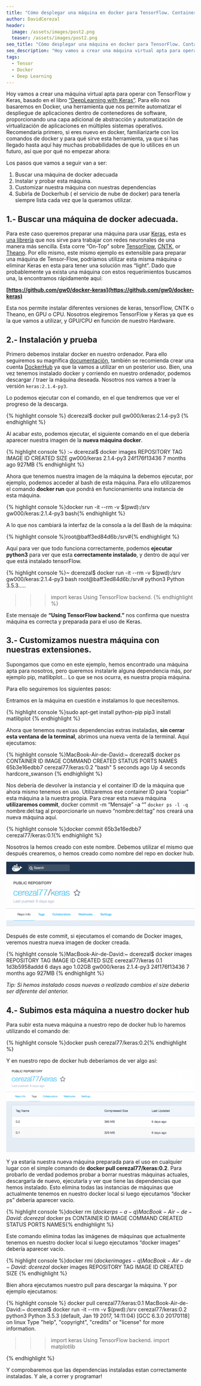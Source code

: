 ```yaml
---
title: "Cómo desplegar una máquina en docker para TensorFlow. Containerize it!"
author: DavidCerezal
header:
  image: /assets/images/post2.png
  teaser: /assets/images/post2.png
seo_title: "Cómo desplegar una máquina en docker para TensorFlow. Containerize it!"
seo_description: "Hoy vamos a crear una máquina virtual apta para operar con TensorFlow y Keras, basado en el libro “DeepLearning with Keras”. Para ello nos basaremos en Docker, una herramienta que nos permite automatizar el despliegue de aplicaciones dentro de contenedores de software..."  
tags: 
  - Tensor
  - Docker
  - Deep Learning
---
```


Hoy vamos a crear una máquina virtual apta para operar con TensorFlow y Keras, basado en el libro [“DeepLearning with Keras”](https://www.manning.com/books/deep-learning-with-python). Para ello nos basaremos en Docker, una herramienta que nos permite automatizar el despliegue de aplicaciones dentro de contenedores de software, proporcionando una capa adicional de abstracción y automatización de virtualización de aplicaciones en múltiples sistemas operativos. Recomendaría primero, si eres nuevo en docker, familiarizarte con los comandos de docker y para qué sirve esta herramienta, ya que si has llegado hasta aquí hay muchas probabilidades de que lo utilices en un futuro, así que por qué no empezar ahora:

Los pasos que vamos a seguir van a ser:

1. Buscar una máquina de docker adecuada
2. Instalar y probar esta máquina.
3. Customizar nuestra máquina con nuestras dependencias
4. Subirla de Dockerhub ( el servicio de nube de docker) para tenerla siempre lista cada vez que la queramos utilizar.


## 1.- Buscar una máquina de docker adecuada.
Para este caso queremos preparar una máquina para usar [Keras](https://keras.io/), esta es [una librería](http://gw.tnode.com/docker/keras/) que nos sirve para trabajar con redes neuronales de una manera más sencilla. Esta corre “On-Top” sobre  [TensorFlow](https://github.com/tensorflow/tensorflow), [CNTK](https://github.com/Microsoft/cntk), or [Theano](https://github.com/Theano/Theano). Por ello mismo, este mismo ejemplo es extensible para preparar una máquina de Tensor-Flow, podríamos utilizar esta misma máquina o eliminar Keras en esta para tener una solución mas “light”. Dado que probablemente ya exista una máquina con estos requerimientos buscamos una, la encontramos rápidamente aquí:

**[https://github.com/gw0/docker-keras](https://github.com/gw0/docker-keras)**

Esta nos permite instalar diferentes versiones de keras, tensorFlow, CNTK o Theano, en GPU o CPU. Nosotros elegiremos TensorFlow y Keras ya que es la que vamos a utilizar, y GPU/CPU en función de nuestro Hardware.



## 2.- Instalación y prueba
Primero debemos instalar docker en nuestro ordenador. Para ello seguiremos su magnífica [documentación](https://docs.docker.com/get-started/), también se recomienda crear una cuenta [DockerHub](https://hub.docker.com/) ya que la vamos a utilizar en un posterior uso. Bien, una vez tenemos instalado docker y corriendo en nuestro ordenador, podemos descargar / traer la máquina deseada. Nosotros nos vamos a traer la versión `keras:2.1.4-py3`.

Lo podemos ejecutar con el comando, en el que tendremos que ver el progreso de la descarga.

{% highlight console %} dcerezal$ docker pull gw000/keras:2.1.4-py3 {% endhighlight %}

Al acabar esto, podemos ejecutar, el siguiente comando en el que debería aparecer nuestra imagen de la **nueva máquina docker**.

{% highlight console %}
:~ dcerezal$ docker images
REPOSITORY          TAG       IMAGE ID            CREATED SIZE
gw000/keras         2.1.4-py3 24f176f13436        7 months ago 927MB
{% endhighlight %}

Ahora que tenemos nuestra imagen de la máquina la debemos ejecutar, por ejemplo, podemos acceder al bash de esta máquina. Para ello utilizaremos el comando **docker run** que pondrá en funcionamiento una instancia de esta máquina.

{% highlight console %}docker run -it --rm -v $(pwd):/srv gw000/keras:2.1.4-py3 bash{% endhighlight %}


A lo que nos cambiará la interfaz de la consola a la del Bash  de la máquina:

{% highlight console %}root@baff3ed84d6b:/srv#{% endhighlight %}

Aquí para ver que todo funciona correctamente, podemos **ejecutar python3** para ver que esta **correctamente instalado**, y dentro de aquí ver que está instalado tensorFlow.

{% highlight console %}~ dcerezal$ docker run -it --rm -v $(pwd):/srv gw000/keras:2.1.4-py3 bash
root@baff3ed84d6b:/srv# python3
Python 3.5.3…..
>>> import keras
Using TensorFlow backend.
{% endhighlight %}


Este mensaje de **“Using TensorFlow backend.”** nos confirma que nuestra máquina es correcta y preparada para el uso de Keras.

 

## 3.- Customizamos nuestra máquina con nuestras extensiones.
 

Supongamos que como en este ejemplo, hemos encontrado una máquina apta para nosotros, pero queremos instalarle alguna dependencia más, por ejemplo pip, matlibplot… Lo que se nos ocurra, es nuestra propia máquina.

Para ello seguiremos los siguientes pasos:

Entramos en la máquina en cuestión e instalamos lo que necesitemos. 

{% highlight console %}sudo apt-get install python-pip
pip3 install matlibplot
{% endhighlight %}


Ahora que tenemos nuestras dependencias extras instaladas, **sin cerrar esta ventana de la terminal**, abrimos una nueva venta de la terminal. Aquí ejecutamos:

{% highlight console %}MacBook-Air-de-David:~ dcerezal$ docker ps
CONTAINER ID        IMAGE  COMMAND CREATED             STATUS PORTS NAMES
65b3e16edbb7        cerezal77/keras:0.2  "bash" 5 seconds ago       Up 4 seconds hardcore_swanson
{% endhighlight %}

Nos debería de devolver la instancia y el container ID de la máquina que ahora mismo tenemos en uso. Utilizaremos ese container ID para “copiar” esta máquina a la nuestra propia. Para crear esta nueva máquina **utilizaremos commit**,  docker commit -m “Mensaje” -a “” `docker ps -l -q`  nombre:del:tag
al proporcionarle un nuevo “nombre:del:tag” nos creará una nueva máquina aquí.

{% highlight console %}docker commit 65b3e16edbb7 cerezal77/keras:0.1{% endhighlight %}


Nosotros la hemos creado con este nombre. Debemos utilizar el mismo que después crearemos, o hemos creado como nombre del repo en docker hub.

![creación como nombre del repo en docker hub.](/assets/images/posts/keras1.png)

Después de este commit, si ejecutamos el comando de Docker images, veremos nuestra nueva imagen de docker creada. 

{% highlight console %}MacBook-Air-de-David:~ dcerezal$ docker images
REPOSITORY          TAG IMAGE ID            CREATED SIZE
cerezal77/keras     0.1 1d3b5958addd        6 days ago 1.02GB
gw000/keras         2.1.4-py3 24f176f13436        7 months ago 927MB
{% endhighlight %}

*Tip: Si hemos instalado cosas nuevas o realizado cambios el size debería ser diferente del anterior.*

 

## 4.- Subimos esta máquina a nuestro docker hub
 

Para subir esta nueva máquina a nuestro repo de docker hub lo haremos utilizando el comando de:

{% highlight console %}docker push cerezal77/keras:0.2{% endhighlight %}
 

Y en nuestro repo de docker hub deberíamos de ver algo así:

![creación como nombre del repo en docker hub.](/assets/images/posts/keras2.png)


Y ya estaría nuestra nueva máquina preparada para el uso en cualquier lugar con el simple comando de **docker pull cerezal77/keras:0.2**. Para probarlo de verdad podemos probar a borrar nuestras máquinas actuales, descargarla de nuevo, ejecutarla y ver que tiene las dependencias que hemos instalado.  Esto elimina todas las instancias de máquinas que actualmente tenemos en nuestro docker local si luego ejecutamos “docker ps” debería aparecer vacío.

{% highlight console %}docker rm $(docker ps -a -q)
MacBook-Air-de-David:~ dcerezal$ docker ps
CONTAINER ID        IMAGE COMMAND             CREATED STATUS PORTS               NAMES{% endhighlight %}


Este comando elimina todas las imágenes de máquinas que actualmente tenemos en nuestro docker local si luego ejecutamos “docker images” debería aparecer vacío.

{% highlight console %}docker rmi $(docker images -q)
MacBook-Air-de-David:~ dcerezal$ docker images
REPOSITORY          TAG IMAGE ID            CREATED SIZE
{% endhighlight %}

Bien ahora ejecutamos nuestro pull para descargar la máquina. Y por ejemplo ejecutamos:

{% highlight console %}
docker pull cerezal77/keras:0.1
MacBook-Air-de-David:~ dcerezal$ docker run -it --rm -v $(pwd):/srv cerezal77/keras:0.2 python3
Python 3.5.3 (default, Jan 19 2017, 14:11:04)
[GCC 6.3.0 20170118] on linux
Type "help", "copyright", "credits" or "license" for more information.
>>> import keras
Using TensorFlow backend.
>>> import matplotlib
>>>
{% endhighlight %}
 

Y comprobaremos que las dependencias instaladas estan correctamente instaladas. 
Y ale, a correr y programar!
